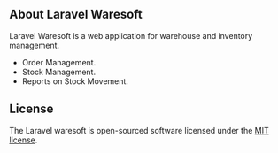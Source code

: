 ## About Laravel Waresoft

Laravel Waresoft is a web application for warehouse and inventory management.

- Order Management.
- Stock Management.
- Reports on Stock Movement.

## License

The Laravel waresoft is open-sourced software licensed under the [MIT license](https://opensource.org/licenses/MIT).